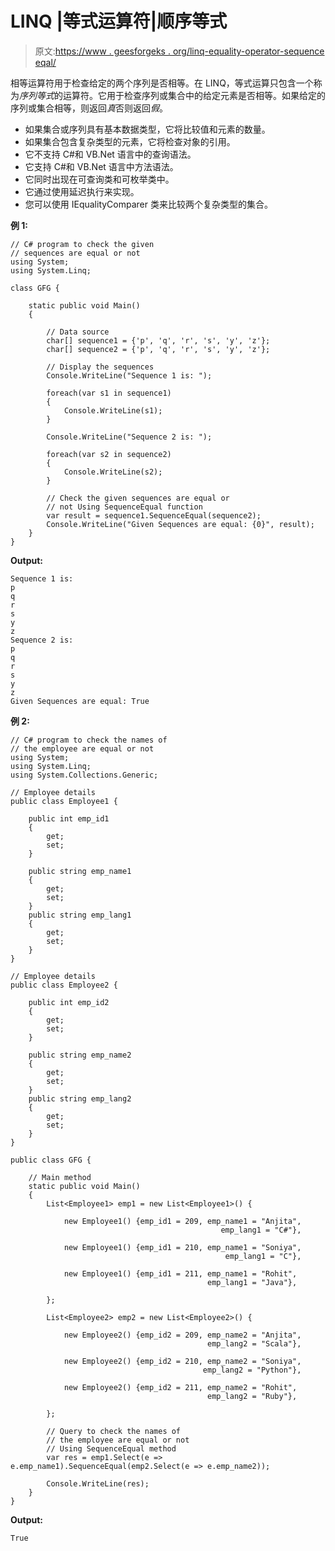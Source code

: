 # LINQ |等式运算符|顺序等式

> 原文:[https://www . geesforgeks . org/linq-equality-operator-sequence eqal/](https://www.geeksforgeeks.org/linq-equality-operator-sequenceequal/)

相等运算符用于检查给定的两个序列是否相等。在 LINQ，等式运算只包含一个称为*序列等式*的运算符。它用于检查序列或集合中的给定元素是否相等。如果给定的序列或集合相等，则返回*真*否则返回*假*。

*   如果集合或序列具有基本数据类型，它将比较值和元素的数量。
*   如果集合包含复杂类型的元素，它将检查对象的引用。
*   它不支持 C#和 VB.Net 语言中的查询语法。
*   它支持 C#和 VB.Net 语言中方法语法。
*   它同时出现在可查询类和可枚举类中。
*   它通过使用延迟执行来实现。
*   您可以使用 IEqualityComparer 类来比较两个复杂类型的集合。

**例 1:**

```
// C# program to check the given
// sequences are equal or not
using System;
using System.Linq;

class GFG {

    static public void Main()
    {

        // Data source
        char[] sequence1 = {'p', 'q', 'r', 's', 'y', 'z'};
        char[] sequence2 = {'p', 'q', 'r', 's', 'y', 'z'};

        // Display the sequences
        Console.WriteLine("Sequence 1 is: ");

        foreach(var s1 in sequence1)
        {
            Console.WriteLine(s1);
        }

        Console.WriteLine("Sequence 2 is: ");

        foreach(var s2 in sequence2)
        {
            Console.WriteLine(s2);
        }

        // Check the given sequences are equal or 
        // not Using SequenceEqual function
        var result = sequence1.SequenceEqual(sequence2);
        Console.WriteLine("Given Sequences are equal: {0}", result);
    }
}
```

**Output:**

```
Sequence 1 is: 
p
q
r
s
y
z
Sequence 2 is: 
p
q
r
s
y
z
Given Sequences are equal: True

```

**例 2:**

```
// C# program to check the names of
// the employee are equal or not
using System;
using System.Linq;
using System.Collections.Generic;

// Employee details
public class Employee1 {

    public int emp_id1
    {
        get;
        set;
    }

    public string emp_name1
    {
        get;
        set;
    }
    public string emp_lang1
    {
        get;
        set;
    }
}

// Employee details
public class Employee2 {

    public int emp_id2
    {
        get;
        set;
    }

    public string emp_name2
    {
        get;
        set;
    }
    public string emp_lang2
    {
        get;
        set;
    }
}

public class GFG {

    // Main method
    static public void Main()
    {
        List<Employee1> emp1 = new List<Employee1>() {

            new Employee1() {emp_id1 = 209, emp_name1 = "Anjita",
                                               emp_lang1 = "C#"},

            new Employee1() {emp_id1 = 210, emp_name1 = "Soniya",
                                                emp_lang1 = "C"},

            new Employee1() {emp_id1 = 211, emp_name1 = "Rohit",
                                            emp_lang1 = "Java"},

        };

        List<Employee2> emp2 = new List<Employee2>() {

            new Employee2() {emp_id2 = 209, emp_name2 = "Anjita",
                                            emp_lang2 = "Scala"},

            new Employee2() {emp_id2 = 210, emp_name2 = "Soniya",
                                           emp_lang2 = "Python"},

            new Employee2() {emp_id2 = 211, emp_name2 = "Rohit",
                                            emp_lang2 = "Ruby"},

        };

        // Query to check the names of
        // the employee are equal or not
        // Using SequenceEqual method
        var res = emp1.Select(e => e.emp_name1).SequenceEqual(emp2.Select(e => e.emp_name2));

        Console.WriteLine(res);
    }
}
```

**Output:**

```
True

```
